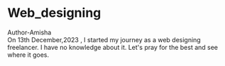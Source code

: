 # Web_designing
Author-Amisha
<br> 
On 13th December,2023 , I started my journey as a web designing freelancer. I have no knowledge about it. Let's pray for the best and see where it goes.
<br>